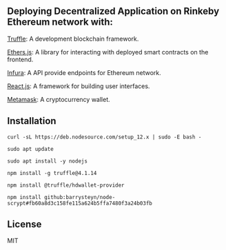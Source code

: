 <!-- https://dev.to/heydamali/a-guide-to-building-testing-and-deploying-your-first-dapp-with-truffle-ethersjs-ganache-and-react-1mh0 -->
## Deploying Decentralized Application on Rinkeby Ethereum network with:

[Truffle](https://trufflesuite.com/docs/truffle/getting-started/installation): A development blockchain framework.

[Ethers.js](https://www.npmjs.com/package/ethers): A library for interacting with deployed smart contracts on the frontend.

[Infura](https://infura.io/): A API provide endpoints for Ethereum network.

[React.js](https://reactjs.org/): A framework for building user interfaces.

[Metamask](https://metamask.io/): A cryptocurrency wallet.

## Installation

`curl -sL https://deb.nodesource.com/setup_12.x | sudo -E bash -`

`sudo apt update`

`sudo apt install -y nodejs`

`npm install -g truffle@4.1.14`

`npm install @truffle/hdwallet-provider`

`npm install github:barrysteyn/node-scrypt#fb60a8d3c158fe115a624b5ffa7480f3a24b03fb`

## License
MIT
